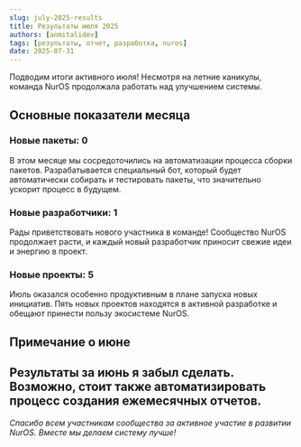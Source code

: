 ```yaml
---
slug: july-2025-results
title: Результаты июля 2025
authors: [anmitalidev]
tags: [результаты, отчет, разработка, nuros]
date: 2025-07-31
---
```


Подводим итоги активного июля! Несмотря на летние каникулы, команда NurOS продолжала работать над улучшением системы.

<!--truncate-->

##  Основные показатели месяца

### Новые пакеты: **0**
В этом месяце мы сосредоточились на автоматизации процесса сборки пакетов. Разрабатывается специальный бот, который будет автоматически собирать и тестировать пакеты, что значительно ускорит процесс в будущем.

### Новые разработчики: **1** 
Рады приветствовать нового участника в команде! Сообщество NurOS продолжает расти, и каждый новый разработчик приносит свежие идеи и энергию в проект.

### Новые проекты: **5**
Июль оказался особенно продуктивным в плане запуска новых инициатив. Пять новых проектов находятся в активной разработке и обещают принести пользу экосистеме NurOS.

##  Примечание о июне

Результаты за июнь я забыл сделать. Возможно, стоит также автоматизировать процесс создания ежемесячных отчетов.
---

*Спасибо всем участникам сообщества за активное участие в развитии NurOS. Вместе мы делаем систему лучше!*